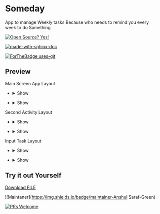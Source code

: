 # Someday
App to manage Weekly tasks
Because  who needs to remind you every week to do Samething

[![Open Source? Yes!](https://badgen.net/badge/Open%20Source%20%3F/Yes%21/blue?icon=github)](https://github.com/Naereen/badges/)

[![made-with-sphinx-doc](https://img.shields.io/badge/Made%20with-Kotlin-1f425f.svg)](https://kotlinlang.org/)

[![ForTheBadge uses-git](http://ForTheBadge.com/images/badges/uses-git.svg)](https://GitHub.com/)


## Preview

Main Screen App Layout

- <details><summary>Show</summary>

	[![prototype 1](/app_images/preview_v_1.png "prototype 1")](/app_images/preview_v_1.png "prototype 1")

</details>

- <details><summary>Show</summary>

	[![prototype 1](/app_images/preview_v_1d.png "prototype 1d")](/app_images/preview_v_1d.png "prototype 1d")

</details>

Second Activity Layout

- <details><summary>Show</summary>

	[![prototype 2](/app_images/preview_v_9.png "prototype 9")](/app_images/preview_v_9.png "prototype 9")

</details>

- <details><summary>Show</summary>

	[![prototype 2](/app_images/preview_v_9d.png "prototype 9d")](/app_images/preview_v_9d.png "prototype 9d")

</details>

Input Task Layout

- <details><summary>Show</summary>

	[![prototype 3](/app_images/preview_v_8.png "prototype 8")](/app_images/preview_v_8.png "prototype 3")

</details>

- <details><summary>Show</summary>

	[![prototype 3](/app_images/preview_v_8d.png "prototype 8d")](/app_images/preview_v_8d.png "prototype 3")

</details>


## Try it out Yourself 
<a id="raw-url" href="https://raw.githubusercontent.com/github-sarafanshul/CardVeiwApp/app/release/app-release.apk">Download FILE</a>


![Maintaner](https://img.shields.io/badge/maintainer-Anshul Saraf-Green)

[![PRs Welcome](https://img.shields.io/badge/PRs-welcome-brightgreen.svg?style=flat-square)](http://makeapullrequest.com)

